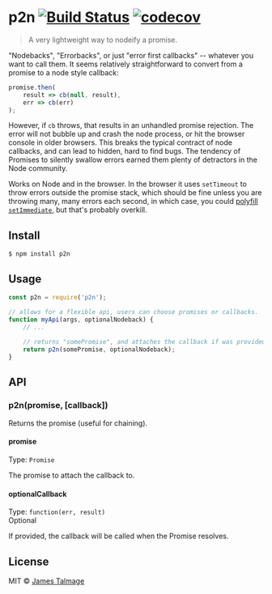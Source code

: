 # p2n [![Build Status](https://travis-ci.org/jamestalmage/p2n.svg?branch=master)](https://travis-ci.org/jamestalmage/p2n) [![codecov](https://codecov.io/gh/jamestalmage/p2n/badge.svg?branch=master)](https://codecov.io/gh/jamestalmage/p2n?branch=master)

> A very lightweight way to nodeify a promise.

"Nodebacks", "Errorbacks", or just "error first callbacks" -- whatever you want to call them. It seems relatively straightforward to convert from a promise to a node style callback:

```js
promise.then(
	result => cb(null, result),
	err => cb(err)
);
```

However, if `cb` throws, that results in an unhandled promise rejection. The error will not bubble up and crash the node process, or hit the browser console in older browsers. This breaks the typical contract of node callbacks, and can lead to hidden, hard to find bugs. The tendency of Promises to silently swallow errors earned them plenty of detractors in the Node community.

Works on Node and in the browser. In the browser it uses `setTimeout` to throw errors outside the promise stack, which should be fine unless you are throwing many, many errors each second, in which case, you could [polyfill `setImmediate`](https://github.com/YuzuJS/setImmediate), but that's probably overkill.

## Install

```
$ npm install p2n
```


## Usage

```js
const p2n = require('p2n');

// allows for a flexible api, users can choose promises or callbacks. 
function myApi(args, optionalNodeback) {
	// ...
	
	// returns "somePromise", and attaches the callback if was provided.
	return p2n(somePromise, optionalNodeback);
}
```


## API

### p2n(promise, [callback])

Returns the promise (useful for chaining). 

#### promise

Type: `Promise`

The promise to attach the callback to.

#### optionalCallback

Type: `function(err, result)`<br>
Optional

If provided, the callback will be called when the Promise resolves.


## License

MIT © [James Talmage](https://github.com/jamestalmage)
